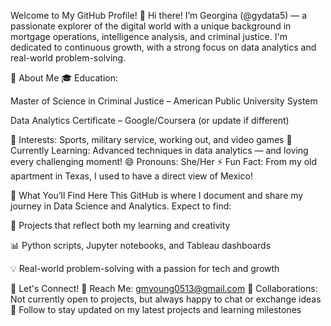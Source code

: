 Welcome to My GitHub Profile! 👋
Hi there! I’m Georgina (@gydata5) — a passionate explorer of the digital world with a unique background in mortgage operations, intelligence analysis, and criminal justice. I'm dedicated to continuous growth, with a strong focus on data analytics and real-world problem-solving.

🔎 About Me
🎓 Education:

Master of Science in Criminal Justice – American Public University System

Data Analytics Certificate – Google/Coursera (or update if different)

👀 Interests: Sports, military service, working out, and video games
🌱 Currently Learning: Advanced techniques in data analytics — and loving every challenging moment!
😄 Pronouns: She/Her
⚡ Fun Fact: From my old apartment in Texas, I used to have a direct view of Mexico!

📂 What You’ll Find Here
This GitHub is where I document and share my journey in Data Science and Analytics.
Expect to find:

🔬 Projects that reflect both my learning and creativity

📊 Python scripts, Jupyter notebooks, and Tableau dashboards

💡 Real-world problem-solving with a passion for tech and growth

💬 Let's Connect!
💌 Reach Me: gmyoung0513@gmail.com
🤝 Collaborations: Not currently open to projects, but always happy to chat or exchange ideas
🔔 Follow to stay updated on my latest projects and learning milestones
